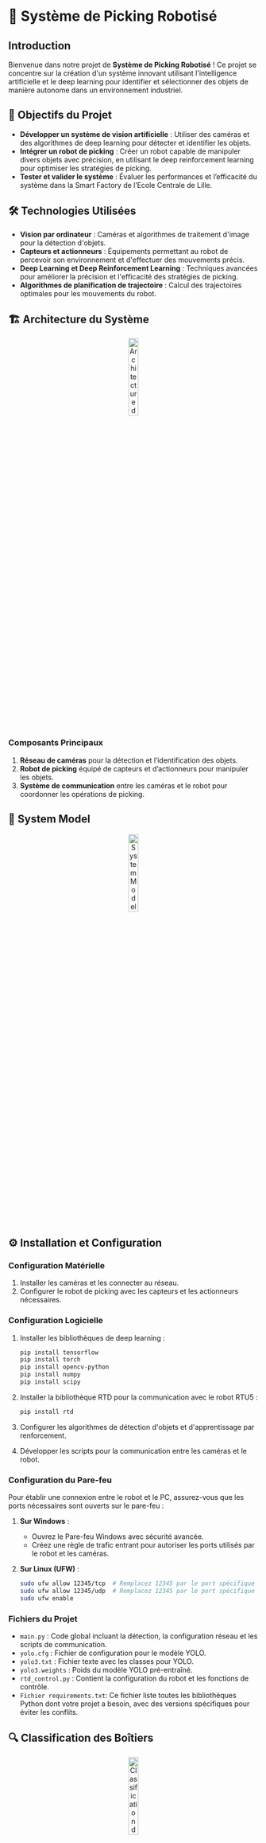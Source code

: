 # 🚀 Système de Picking Robotisé

## Introduction

Bienvenue dans notre projet de **Système de Picking Robotisé** ! Ce projet se concentre sur la création d'un système innovant utilisant l'intelligence artificielle et le deep learning pour identifier et sélectionner des objets de manière autonome dans un environnement industriel.

## 🎯 Objectifs du Projet

- **Développer un système de vision artificielle** : Utiliser des caméras et des algorithmes de deep learning pour détecter et identifier les objets.
- **Intégrer un robot de picking** : Créer un robot capable de manipuler divers objets avec précision, en utilisant le deep reinforcement learning pour optimiser les stratégies de picking.
- **Tester et valider le système** : Évaluer les performances et l’efficacité du système dans la Smart Factory de l’Ecole Centrale de Lille.

## 🛠️ Technologies Utilisées

- **Vision par ordinateur** : Caméras et algorithmes de traitement d'image pour la détection d'objets.
- **Capteurs et actionneurs** : Équipements permettant au robot de percevoir son environnement et d'effectuer des mouvements précis.
- **Deep Learning et Deep Reinforcement Learning** : Techniques avancées pour améliorer la précision et l'efficacité des stratégies de picking.
- **Algorithmes de planification de trajectoire** : Calcul des trajectoires optimales pour les mouvements du robot.

## 🏗️ Architecture du Système

<p align="center">
    <img src="https://github.com/ZAKARIA-rgb-spaec/picking-robotis-/assets/126424638/498f4342-6468-420d-add2-b68cf722bdf4" alt="Architecture du Système" style="width:20%;"/>
</p>

### Composants Principaux

1. **Réseau de caméras** pour la détection et l’identification des objets.
2. **Robot de picking** équipé de capteurs et d’actionneurs pour manipuler les objets.
3. **Système de communication** entre les caméras et le robot pour coordonner les opérations de picking.

## 🧩 System Model

<p align="center">
    <img src="https://github.com/ZAKARIA-rgb-spaec/picking-robotis-/assets/126424638/0e404db3-ac1a-412a-ae2b-d6c89557e3dc" alt="System Model" style="width:20%;"/>
</p>

## ⚙️ Installation et Configuration

### Configuration Matérielle

1. Installer les caméras et les connecter au réseau.
2. Configurer le robot de picking avec les capteurs et les actionneurs nécessaires.

### Configuration Logicielle

1. Installer les bibliothèques de deep learning :

    ```bash
    pip install tensorflow
    pip install torch
    pip install opencv-python
    pip install numpy
    pip install scipy
    ```

2. Installer la bibliothèque RTD pour la communication avec le robot RTU5 :

    ```bash
    pip install rtd
    ```

3. Configurer les algorithmes de détection d'objets et d'apprentissage par renforcement.
4. Développer les scripts pour la communication entre les caméras et le robot.

### Configuration du Pare-feu

Pour établir une connexion entre le robot et le PC, assurez-vous que les ports nécessaires sont ouverts sur le pare-feu :

1. **Sur Windows** :
    - Ouvrez le Pare-feu Windows avec sécurité avancée.
    - Créez une règle de trafic entrant pour autoriser les ports utilisés par le robot et les caméras.

2. **Sur Linux (UFW)** :

    ```bash
    sudo ufw allow 12345/tcp  # Remplacez 12345 par le port spécifique utilisé
    sudo ufw allow 12345/udp  # Remplacez 12345 par le port spécifique utilisé
    sudo ufw enable
    ```

### Fichiers du Projet

- `main.py` : Code global incluant la détection, la configuration réseau et les scripts de communication.
- `yolo.cfg` : Fichier de configuration pour le modèle YOLO.
- `yolo3.txt` : Fichier texte avec les classes pour YOLO.
- `yolo3.weights` : Poids du modèle YOLO pré-entraîné.
- `rtd_control.py` : Contient la configuration du robot et les fonctions de contrôle.
- `Fichier requirements.txt`: Ce fichier liste toutes les bibliothèques Python dont votre projet a besoin, avec des versions spécifiques pour éviter les conflits.

## 🔍 Classification des Boîtiers

<p align="center">
    <img src="https://github.com/ZAKARIA-rgb-spaec/picking-robotis-/assets/126424638/8dfb6e06-bf74-4db9-b103-788bc7e29c82" alt="Classification des Boîtiers" style="width:20%;"/>
</p>

Un modèle de machine learning a été entraîné pour différencier les boîtiers avec boutons des boîtiers sans boutons, en utilisant des caractéristiques visuelles telles que la couleur et la forme.

## 🌐 Vérification de la Connectivité

Pour vérifier la connectivité avec le robot, utilisez la commande suivante :

```bash
ping adresse_robot
```
# 🤖 Apprentissage par Renforcement pour le Robot UR5e

Ce projet utilise l'apprentissage par renforcement pour améliorer la précision et l'efficacité des actions du robot UR5e. Nous utilisons le modèle PPO (Proximal Policy Optimization) de la bibliothèque Stable-Baselines3.

## 🚀 Installation

Assurez-vous d'avoir installé les dépendances nécessaires :

```bash
pip install stable-baselines3 gym
```
## 🌟 Définir l'Environnement
Nous avons défini un environnement personnalisé en utilisant la bibliothèque gym pour encapsuler la logique de l'interaction avec le robot et la caméra. L'environnement est défini dans le fichier 'robot_env.py'.

## 📁 Structure du Projet
 -`main.py` : Script principal pour exécuter le projet.
 - `rtde_control.py` : Configuration et contrôle du robot.
 - `robot_env.py` : Définition de l'environnement d'apprentissage par renforcement.
 - `models` : Répertoire pour stocker les modèles de machine learning.
 - `ppo_robot` : Modèle PPO sauvegardé.


## ✅ Tests et Validation

Le système sera testé et validé dans la Smart Factory de l’Ecole Centrale de Lille. Les tests comprendront :

- **Détection et identification d’objets** : Validation de la précision des algorithmes de vision par ordinateur.
<p align="center">
    

 <img src="https://github.com/ZAKARIA-rgb-spaec/picking-robotis-/assets/126424638/f8e8e932-b103-4271-8ad5-d664f3509811" alt="Détection" style="width:15%;"/>
</p>

- **Stratégies de picking** : Optimisation des stratégies de picking à l'aide du deep reinforcement learning.
- **Performance globale** : Évaluation de l’efficacité et de la fiabilité du système dans un environnement industriel réel.
 <p align="center">
    <img src="https://github.com/ZAKARIA-rgb-spaec/picking-robotis-/assets/126424638/a6c44958-80b1-4c35-ab56-ffdcf9d3b1a7" alt="Performance globale" style="width:15%;"/>
    <img src="https://github.com/ZAKARIA-rgb-spaec/picking-robotis-/assets/126424638/052675e3-8b9e-4e15-9067-254a7e91bcdf" alt="Validation du système" style="width:15%;"/>
 </p>
 
## 🎯 Résultats Attendus

- Amélioration significative de l’efficacité des processus de picking robotisé.
- Réduction des erreurs d’identification et de sélection des objets.
- Démonstration de la faisabilité et des avantages de l’application des techniques de deep learning dans le contexte industriel.

## 👥 Auteurs


- **Zakaria Midine**  **Lamyae Najih** :
  
  Mission : Vision par Ordinateur et Détection d'Objets + Deep Learning et Apprentissage par Renforcement
Développement d'algorithmes de détection : Utiliser YOLO et d'autres modèles de vision par ordinateur pour détecter et identifier les objets.
Traitement d'images : Implémenter des techniques pour améliorer la précision de la détection d'objets.
Intégration des caméras : Configurer le réseau de caméras et assurer leur communication avec le robot.
- **Zakaria Limi**
  
Mission : Contrôle du Robot et Planification de Trajectoire

Développement des algorithmes de planification de trajectoire : Calculer les trajectoires optimales pour les mouvements du robot.
Configuration du robot : Configurer le robot UR5e avec les capteurs et les actionneurs nécessaires.
Implémentation des scripts de contrôle : Développer les scripts pour la communication et le contrôle du robot.

- **Superviseur : Dr. A. Rahmani**

## Installation des dépendances

Pour installer toutes les dépendances nécessaires à ce projet, veuillez utiliser la commande suivante :

```sh
pip install -r requirements.txt
```
## Références

Pour plus de détails, veuillez consulter le rapport complet : [Rapport_ECL_Zakaria_Midine.pdf](https://online.publuu.com/571615/1283441)
